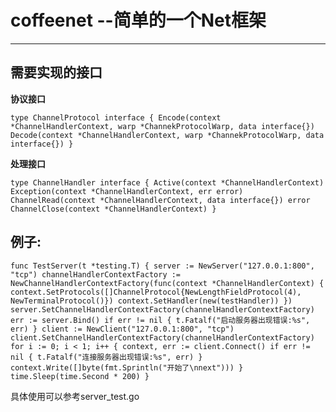 # coffeenet --简单的一个Net框架

***

## 需要实现的接口

**协议接口**

`
	type ChannelProtocol interface {
		Encode(context *ChannelHandlerContext, warp *ChannekProtocolWarp, data interface{})
		Decode(context *ChannelHandlerContext, warp *ChannekProtocolWarp, data interface{})
	}
`

**处理接口**

`
	type ChannelHandler interface {
		Active(context *ChannelHandlerContext)
		Exception(context *ChannelHandlerContext, err error)
		ChannelRead(context *ChannelHandlerContext, data interface{}) error
		ChannelClose(context *ChannelHandlerContext)
	}
`
## 例子:

`
	func TestServer(t *testing.T) {
		server := NewServer("127.0.0.1:800", "tcp")
		channelHandlerContextFactory := NewChannelHandlerContextFactory(func(context *ChannelHandlerContext) {
			context.SetProtocols([]ChannelProtocol{NewLengthFieldProtocol(4), NewTerminalProtocol()})
			context.SetHandler(new(testHandler))
		})
		server.SetChannelHandlerContextFactory(channelHandlerContextFactory)
		err := server.Bind()
		if err != nil {
			t.Fatalf("启动服务器出现错误:%s", err)
		}
		client := NewClient("127.0.0.1:800", "tcp")
		client.SetChannelHandlerContextFactory(channelHandlerContextFactory)
		for i := 0; i < 1; i++ {
			context, err := client.Connect()
			if err != nil {
				t.Fatalf("连接服务器出现错误:%s", err)
			}
			context.Write([]byte(fmt.Sprintln("开始了\nnext")))
		}
		time.Sleep(time.Second * 200)
	}
`

具体使用可以参考server_test.go